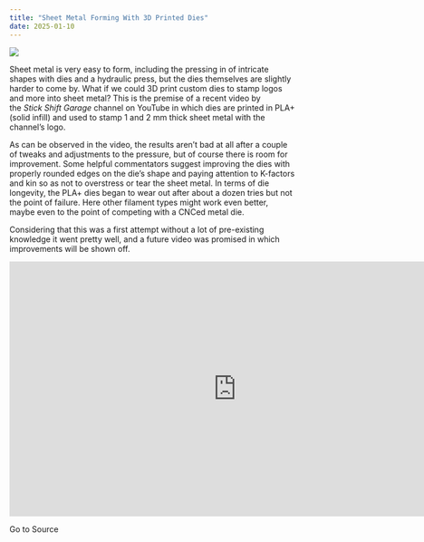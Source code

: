 ```yaml
---
title: "Sheet Metal Forming With 3D Printed Dies"
date: 2025-01-10
---
```


![](https://hackaday.com/wp-content/uploads/2025/01/3d_printed_sheet_metal_dies.jpg?w=800)

Sheet metal is very easy to form, including the pressing in of intricate shapes with dies and a hydraulic press, but the dies themselves are slightly harder to come by. What if we could 3D print custom dies to stamp logos and more into sheet metal? This is the premise of a recent video by the _Stick Shift Garage_ channel on YouTube in which dies are printed in PLA+ (solid infill) and used to stamp 1 and 2 mm thick sheet metal with the channel’s logo.

As can be observed in the video, the results aren’t bad at all after a couple of tweaks and adjustments to the pressure, but of course there is room for improvement. Some helpful commentators suggest improving the dies with properly rounded edges on the die’s shape and paying attention to K-factors and kin so as not to overstress or tear the sheet metal. In terms of die longevity, the PLA+ dies began to wear out after about a dozen tries but not the point of failure. Here other filament types might work even better, maybe even to the point of competing with a CNCed metal die.

Considering that this was a first attempt without a lot of pre-existing knowledge it went pretty well, and a future video was promised in which improvements will be shown off.

<iframe loading="lazy" title="3D printed sheet metal forming. Will it survive???" width="800" height="450" src="https://www.youtube.com/embed/QmlE7mnHJoE?feature=oembed" frameborder="0" allow="accelerometer; autoplay; clipboard-write; encrypted-media; gyroscope; picture-in-picture; web-share" referrerpolicy="strict-origin-when-cross-origin" allowfullscreen></iframe>

Go to Source
